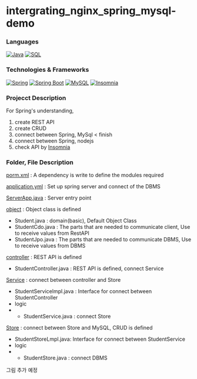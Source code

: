 # intergrating_nginx_spring_mysql-demo
### Languages
[![Java](https://img.shields.io/badge/java-black?style=for-the-badge&logo=java)](https://github.com/parkgeounyoung/intergrating_nginx_spring_mysql-demo)
[![SQL](https://img.shields.io/badge/sql-black?style=for-the-badge&logo=sql)](https://github.com/parkgeounyoung/intergrating_nginx_spring_mysql-demo)

### Technologies & Frameworks
[![Spring](https://img.shields.io/badge/spring-black?style=for-the-badge&logo=spring)](https://spring.io/)
[![Spring Boot](https://img.shields.io/badge/springboot-black?style=for-the-badge&logo=springboot)](https://spring.io/projects/spring-boot)
[![MySQL](https://img.shields.io/badge/MySQL-black?style=for-the-badge&logo=MySQL)](https://www.mysql.com/)
[![Insomnia](https://img.shields.io/badge/insomnia-black?style=for-the-badge&logo=insomnia)](https://insomnia.rest/)

### Projecct Description
For Spring's understanding, 
1. create REST API
2. create CRUD
3. connect between Spring, MySql < finish
4. connect between Spring, nodejs
5. check API by [Insomnia](https://www.google.com/search?q=Insomnia&ei=x4dnZPOcBoOAoATR1p3gAw&ved=0ahUKEwiznLf8y4H_AhUDAIgKHVFrBzwQ4dUDCA8&uact=5&oq=Insomnia&gs_lcp=Cgxnd3Mtd2l6LXNlcnAQAzILCAAQgAQQsQMQgwEyBQgAEIAEMgUIABCABDIFCC4QgAQyBQgAEIAEMgUIABCABDILCC4QgAQQxwEQ0QMyBQgAEIAEMggILhCABBDUAjIFCAAQgAQ6BAgAEEdKBAhBGABQtgJYtgJglgZoAHADeACAAXaIAXaSAQMwLjGYAQCgAQKgAQHIAQrAAQE&sclient=gws-wiz-serp)

### Folder, File Description
[porm.xml](https://github.com/parkgeounyoung/intergrating_nginx_spring_mysql-demo/blob/main/pom.xml) : A dependency is write to define the modules required

[application.yml](https://github.com/parkgeounyoung/intergrating_nginx_spring_mysql-demo/blob/main/src/main/resources/application.yml) : Set up spring server  and  connect of the DBMS

[ServerApp.java](https://github.com/parkgeounyoung/intergrating_nginx_spring_mysql-demo/blob/main/src/main/java/student/ServerApp.java) : Server entry point

[object](https://github.com/parkgeounyoung/intergrating_nginx_spring_mysql-demo/tree/main/src/main/java/student/object) : Object class is defined
- Student.java : domain(basic), Default Object Class
- StudentCdo.java : The parts that are needed to communicate client, Use to receive values from RestAPI
- StudentJpo.java : The parts that are needed to communicate DBMS, Use to receive values from DBMS

[controller](https://github.com/parkgeounyoung/intergrating_nginx_spring_mysql-demo/tree/main/src/main/java/student/controller) : REST API is defined
- StudentController.java : REST API is defined, connect Service

[Service](https://github.com/parkgeounyoung/intergrating_nginx_spring_mysql-demo/tree/main/src/main/java/student/Service) : connect between controller and Store
- StudentServicelmpl.java : Interface for connect between StudentController
- logic 
- - StudentService.java : connect Store

[Store](https://github.com/parkgeounyoung/intergrating_nginx_spring_mysql-demo/tree/main/src/main/java/student/Store) : connect between Store and MySQL,  CRUD is defined
- StudentStoreLmpl.java: Interface for connect between StudentService
- logic
- - StudentStore.java : connect DBMS

          
그림 추가 예정

